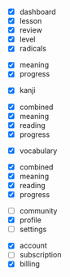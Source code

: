 - [x] dashboard
- [x] lesson
- [x] review
- [x] level
- [x] radicals
 + [x] meaning
 + [x] progress
- [x] kanji
 + [x] combined
 + [x] meaning
 + [x] reading
 + [x] progress
- [x] vocabulary
 + [x] combined
 + [x] meaning
 + [x] reading
 + [x] progress
- [ ] community
- [x] profile
- [ ] settings
 + [x] account
 + [ ] subscription
 + [x] billing
